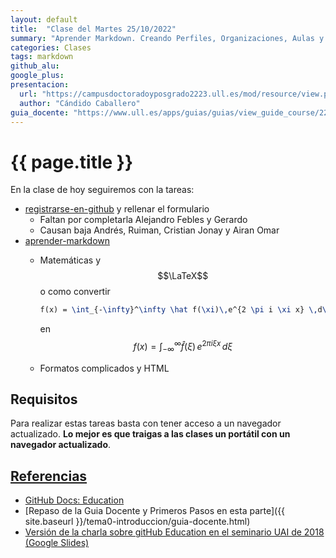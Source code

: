 ```yaml
---
layout: default
title:  "Clase del Martes 25/10/2022"
summary: "Aprender Markdown. Creando Perfiles, Organizaciones, Aulas y Asignaciones"
categories: Clases
tags: markdown 
github_alu: 
google_plus: 
presentacion: 
  url: "https://campusdoctoradoyposgrado2223.ull.es/mod/resource/view.php?id=843"
  author: "Cándido Caballero"
guia_docente: "https://www.ull.es/apps/guias/guias/view_guide_course/2223/125771143"
---
```


# {{ page.title }}



En la clase de hoy seguiremos  con la tareas:

* [registrarse-en-github]({{site.baseurl}}/tema0-introduccion/practicas/registrarse-en-github/) y rellenar el formulario
  * Faltan por completarla Alejandro Febles y Gerardo
  * Causan baja Andrés, Ruiman, Cristian Jonay y Airan Omar
* [aprender-markdown]({{site.baseurl}}/tema0-introduccion/practicas/aprender-markdown/)
  * Matemáticas y $$\LaTeX$$ o como convertir 
   
    ```tex
    f(x) = \int_{-\infty}^\infty \hat f(\xi)\,e^{2 \pi i \xi x} \,d\xi
    ```  
    en $$f(x) = \int_{-\infty}^\infty \hat f(\xi)\,e^{2 \pi i \xi x} \,d\xi$$
  * Formatos complicados y HTML

## Requisitos

Para realizar estas tareas basta con tener acceso a un navegador actualizado. 
**Lo mejor es que traigas a las clases un portátil con un navegador actualizado**.


## [Referencias](references)

* [GitHub Docs: Education](https://docs.github.com/en/education)
* [Repaso de la Guia Docente y Primeros Pasos en esta parte]({{ site.baseurl }}/tema0-introduccion/guia-docente.html)
* [Versión de la charla sobre gitHub Education en el seminario UAI de 2018 (Google Slides)](https://docs.google.com/presentation/d/1LAZUS4SX7axmzEUElh2Oz2DqC1cJA6PUvb1KixJ1KWw/edit?usp=sharing)